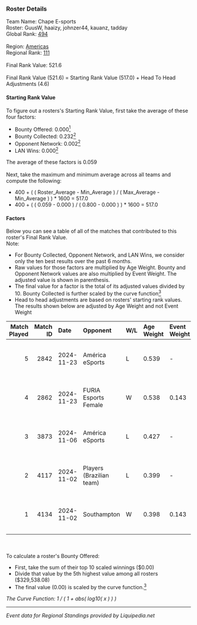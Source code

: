### Roster Details<br />
Team Name: Chape E-sports<br />
Roster: GuusW, haaizy, johnzer44, kauanz, tadday<br />
Global Rank: [494](../standings_global.md)<br />
<br />
Region: [Americas]( ../standings_americas.md)<br />
Regional Rank: [111]( ../standings_americas.md)<br />
<br />
Final Rank Value:  521.6<br />
<br />
Final Rank Value (521.6) = Starting Rank Value (517.0) + Head To Head Adjustments (4.6)<br />

#### Starting Rank Value<br />
To figure out a rosters's Starting Rank Value, first take the average of these four factors:<br />
- Bounty Offered: 0.000[<sup>1</sup>](#table2)
- Bounty Collected: 0.232[<sup>2</sup>](#table1)
- Opponent Network: 0.002[<sup>2</sup>](#table1)
- LAN Wins: 0.000[<sup>2</sup>](#table1)

The average of these factors is 0.059<br />
<br />
Next, take the maximum and minimum average across all teams and compute the following:<br />
- 400 + ( ( Roster_Average - Min_Average ) / ( Max_Average - Min_Average ) ) * 1600 = 517.0
- 400 + ( ( 0.059 - 0.000 ) / ( 0.800 - 0.000 ) ) * 1600 = 517.0


#### Factors<br />
Below you can see a table of all of the matches that contributed to this roster's Final Rank Value.<br />
Note:<br />

- For Bounty Collected, Opponent Network, and LAN Wins, we consider only the ten best results over the past 6 months.
- Raw values for those factors are multiplied by Age Weight. Bounty and Opponent Network values are also multiplied by Event Weight. The adjusted value is shown in parenthesis.
- The final value for a factor is the total of its adjusted values divided by 10. Bounty Collected is further scaled by the curve function[<sup>3</sup>](#curveFunction)
- Head to head adjustments are based on rosters' starting rank values. The results shown below are adjusted by Age Weight and not Event Weight
<span id="table1"></span><br />


| Match Played | Match ID | Date       | Opponent                 | W/L | Age Weight | Event Weight | Bounty Collected | Opponent Network | LAN Wins  | H2H Adj. | Roster                                   |
| -: | -: | :- | :- | :- | :- | :- | :- | :- | :- | -: | :- |
|            5 |     2842 | 2024-11-23 | América eSports          | L   | 0.539      | -            | -                | -                | -         |    -7.04 | GuusW, haaizy, johnzer44, kauanz, tadday |
|            4 |     2862 | 2024-11-23 | FURIA Esports Female     | W   | 0.538      | 0.143        | 0.064 (0.005)    | 0.218 (0.017)    | 0 (0.000) |    15.45 | GuusW, haaizy, johnzer44, kauanz, tadday |
|            3 |     3873 | 2024-11-06 | América eSports          | L   | 0.427      | -            | -                | -                | -         |    -5.31 | GuusW, hawk, johnzer44, lkz, tadday      |
|            2 |     4117 | 2024-11-02 | Players (Brazilian team) | L   | 0.399      | -            | -                | -                | -         |    -2.80 | GuusW, hawk, johnzer44, lkz, tadday      |
|            1 |     4134 | 2024-11-02 | Southampton              | W   | 0.398      | 0.143        | 0.000 (0.000)    | 0.030 (0.002)    | 0 (0.000) |     4.27 | GuusW, hawk, johnzer44, lkz, tadday      |

<br />
<span id="table2"></span><br />
To calculate a roster's Bounty Offered:<br />

- First, take the sum of their top 10 scaled winnings ($0.00)
- Divide that value by the 5th highest value among all rosters ($329,538.08)
- The final value (0.00) is scaled by the curve function.[<sup>3</sup>](#curveFunction)

<span id="curveFunction"></span>_The Curve Function: 1 / ( 1 + abs( log10( x ) ) )_<br />

---
_Event data for Regional Standings provided by Liquipedia.net_<br />
